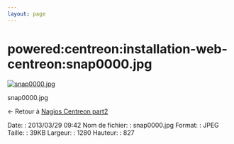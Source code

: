```yaml
---
layout: page
---
```


powered:centreon:installation-web-centreon:snap0000.jpg
=======================================================

[![snap0000.jpg](../../..//assets/media/powered/centreon/installation-web-centreon/snap0000.jpg@cache=&w=900&h=581 "snap0000.jpg")](../../..//assets/media/powered/centreon/installation-web-centreon/snap0000.jpg@cache= "Afficher le fichier original")

snap0000.jpg

← Retour à [Nagios Centreon
part2](../../../../centreon/nagios-centreon-part2.html "centreon:nagios-centreon-part2")

Date:
:   2013/03/29 09:42
Nom de fichier:
:   snap0000.jpg
Format:
:   JPEG
Taille:
:   39KB
Largeur:
:   1280
Hauteur:
:   827

